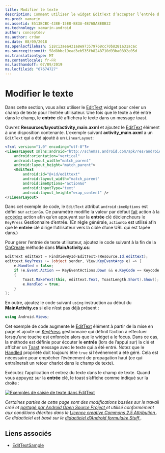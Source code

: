 ```yaml
---
title: Modifier le texte
description: Comment utiliser le widget EditText d’accepter l’entrée d’utilisateur.
ms.prod: xamarin
ms.assetid: E513BCBC-438E-15E8-B83A-4B768A8E8B32
ms.technology: xamarin-android
author: conceptdev
ms.author: crdun
ms.date: 08/09/2018
ms.openlocfilehash: 518c13aea431a8e973579768cc70b8281a31acac
ms.sourcegitcommit: 58d8bbc19ead3eb535fb8248710d93ba0892e05d
ms.translationtype: MT
ms.contentlocale: fr-FR
ms.lasthandoff: 07/09/2019
ms.locfileid: "67674727"
---
```

# <a name="edit-text"></a>Modifier le texte

Dans cette section, vous allez utiliser le [EditText](https://developer.xamarin.com/api/type/Android.Widget.EditText/) widget pour créer un champ de texte pour l’entrée utilisateur. Une fois que le texte a été entré dans le champ, le **entrée** clé affichera le texte dans un message toast.

Ouvrez **Resources/layout/activity_main.axml** et ajoutez le [EditText](https://developer.xamarin.com/api/type/Android.Widget.EditText/) élément à une disposition contenante. L’exemple suivant **activity_main.axml** a un `EditText` qui a été ajouté à un `LinearLayout`:

```xml
<?xml version="1.0" encoding="utf-8"?>
<LinearLayout xmlns:android="http://schemas.android.com/apk/res/android"
    android:orientation="vertical"
    android:layout_width="match_parent"
    android:layout_height="match_parent">
    <EditText
        android:id="@+id/edittext"
        android:layout_width="match_parent"
        android:imeOptions="actionGo"
        android:inputType="text"
        android:layout_height="wrap_content" />
</LinearLayout>
```

Dans cet exemple de code, le `EditText` attribut `android:imeOptions` est défini sur `actionGo`. Ce paramètre modifie la valeur par défaut [fait](https://developer.android.com/reference/android/view/inputmethod/EditorInfo#IME_ACTION_DONE) action à la [accédez](https://developer.android.com/reference/android/view/inputmethod/EditorInfo#IME_ACTION_GO) action afin qu’en appuyant sur la **entrée** clé déclencheurs le `KeyPress` Gestionnaire d’entrée.
(En règle générale, `actionGo` est utilisé afin que le **entrée** clé dirige l’utilisateur vers la cible d’une URL qui est tapée dans.)

Pour gérer l’entrée de texte utilisateur, ajoutez le code suivant à la fin de la [OnCreate](https://developer.xamarin.com/api/member/Android.App.Activity.OnCreate/) méthode dans **MainActivity.cs**:

```csharp
EditText edittext = FindViewById<EditText>(Resource.Id.edittext);
edittext.KeyPress += (object sender, View.KeyEventArgs e) => {
    e.Handled = false;
    if (e.Event.Action == KeyEventActions.Down && e.KeyCode == Keycode.Enter) 
    {
        Toast.MakeText(this, edittext.Text, ToastLength.Short).Show();
        e.Handled = true;
    }
};
```

En outre, ajoutez le code suivant `using` instruction au début du **MainActivity.cs** si elle n’est pas déjà présent :

```csharp
using Android.Views;
```

Cet exemple de code augmente le [EditText](https://developer.xamarin.com/api/type/Android.Widget.EditText/) élément à partir de la mise en page et ajoute un [KeyPress](https://developer.xamarin.com/api/event/Android.Views.View.KeyPress/) gestionnaire qui définit l’action à effectuer lorsqu’une touche est enfoncée alors que le widget a le focus. Dans ce cas, la méthode est définie pour écouter le **entrée** (lors de l’appui sur) la clé et afficher un [Toast](https://developer.xamarin.com/api/type/Android.Widget.Toast/) message avec le texte qui a été entré. Notez que le [Handled](https://developer.xamarin.com/api/property/Android.Views.View+KeyEventArgs.Handled/) propriété doit toujours être `true` si l’événement a été géré. Cela est nécessaire pour empêcher l’événement de propagation haut (ce qui entraînerait un retour chariot dans le champ de texte).

Exécutez l’application et entrez du texte dans le champ de texte. Quand vous appuyez sur la **entrée** clé, le toast s’affiche comme indiqué sur la droite :

[![Exemples de saisie de texte dans EditText](edit-text-images/edit-text-sml.png)](edit-text-images/edit-text.png#lightbox)

*Certaines parties de cette page sont des modifications basées sur le travail créé et* [ *partagé par Android Open Source Project* ](http://code.google.com/policies.html) *et utilisé conformément aux conditions décrites dans le* [ *Licence creative Commons 2.5 Attribution* ](http://creativecommons.org/licenses/by/2.5/) *. Ce didacticiel est basé sur le* [ *didacticiel d’Android formulaire Stuff* ](https://developer.android.com/resources/tutorials/views/hello-formstuff.html) *.*


## <a name="related-links"></a>Liens associés

- [EditTextSample](https://developer.xamarin.com/samples/monodroid/UserInterface/EditTextSample/)
